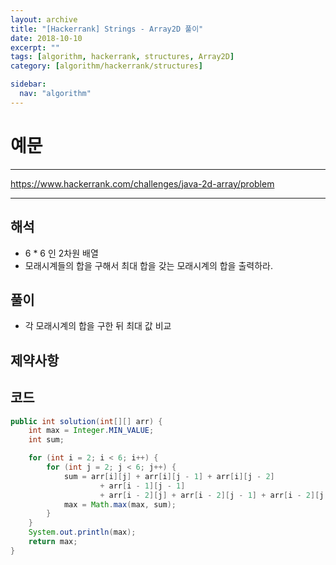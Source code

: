 ```yaml
---
layout: archive
title: "[Hackerrank] Strings - Array2D 풀이"
date: 2018-10-10
excerpt: ""
tags: [algorithm, hackerrank, structures, Array2D]
category: [algorithm/hackerrank/structures]

sidebar:
  nav: "algorithm"
---
```


# 예문

* * *

<https://www.hackerrank.com/challenges/java-2d-array/problem>

* * *

## 해석

* 6 * 6 인 2차원 배열
* 모래시계들의 합을 구해서 최대 합을 갖는 모래시계의 합을 출력하라.

## 풀이

* 각 모래시계의 합을 구한 뒤 최대 값 비교

## 제약사항

## 코드

``` java
public int solution(int[][] arr) {
    int max = Integer.MIN_VALUE;
    int sum;

    for (int i = 2; i < 6; i++) {
        for (int j = 2; j < 6; j++) {
            sum = arr[i][j] + arr[i][j - 1] + arr[i][j - 2]
                    + arr[i - 1][j - 1]
                    + arr[i - 2][j] + arr[i - 2][j - 1] + arr[i - 2][j - 2];
            max = Math.max(max, sum);
        }
    }
    System.out.println(max);
    return max;
}
```